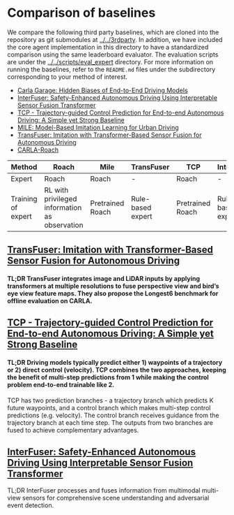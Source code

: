 # Comparison of baselines

We compare the following third party baselines, which are cloned into the repository as git submodules at [../../3rdparty](../../3rdparty). 
In addition, we have included the core agent implementation in this directory to have a standardized comparison using the same leaderboard evaluator.
The evaluation scripts are under the [../../scripts/eval_expert](../../scripts/eval_expert) directory.
For more information on running the baselines, refer to the `README.md` files under the subdirectory corresponding to your method of interest.

- [Carla Garage: Hidden Biases of End-to-End Driving Models
](https://github.com/autonomousvision/carla_garage)
- [InterFuser: Safety-Enhanced Autonomous Driving Using Interpretable Sensor Fusion Transformer
](https://github.com/opendilab/InterFuser)
- [TCP - Trajectory-guided Control Prediction for End-to-end Autonomous Driving: A Simple yet Strong Baseline
](https://github.com/OpenPerceptionX/TCP)
- [MILE: Model-Based Imitation Learning for Urban Driving](https://github.com/wayveai/mile)
- [TransFuser: Imitation with Transformer-Based Sensor Fusion for Autonomous Driving
](https://github.com/autonomousvision/transfuser)
- [CARLA-Roach
](https://github.com/zhejz/carla-roach)


| Method               | Roach                                              | Mile             | TransFuser        | TCP              | InterFuser        | TF++              |
|----------------------|----------------------------------------------------|------------------|-------------------|------------------|-------------------|-------------------|
| Expert               | Roach                                              | Roach            | -                 | Roach            | -                 | -                 |
| Training of expert   | RL with privileged <br/>information as observation | Pretrained Roach | Rule-based expert | Pretrained Roach | Rule-based expert | Rule-based expert |


## [TransFuser: Imitation with Transformer-Based Sensor Fusion for Autonomous Driving](https://github.com/autonomousvision/transfuser)
#### TL;DR TransFuser integrates image and LiDAR inputs by applying transformers at multiple resolutions to fuse perspective view and bird’s eye view feature maps. They also propose the Longest6 benchmark for offline evaluation on CARLA.

## [TCP - Trajectory-guided Control Prediction for End-to-end Autonomous Driving: A Simple yet Strong Baseline](https://github.com/OpenPerceptionX/TCP)
#### TL;DR Driving models typically predict either 1) waypoints of a trajectory or 2) direct control (velocity). TCP combines the two approaches, keeping the benefit of multi-step predictions from 1 while making the control problem end-to-end trainable like 2.

TCP has two prediction branches - a trajectory branch which predicts K future waypoints, 
and a control branch which makes multi-step control predictions (e.g. velocity). 
The control branch receives guidance from the trajectory branch at each time step. 
The outputs from two branches are fused to achieve complementary advantages.

## [InterFuser: Safety-Enhanced Autonomous Driving Using Interpretable Sensor Fusion Transformer](https://github.com/opendilab/InterFuser)
TL;DR InterFuser processes and fuses information from multimodal multi-view sensors for comprehensive scene understanding and adversarial event detection.

